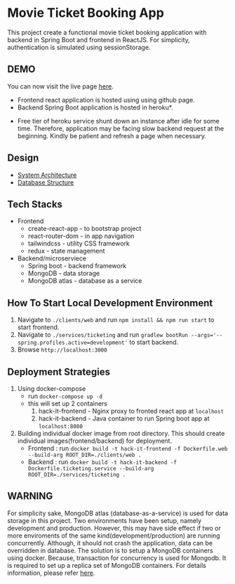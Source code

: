 # Movie Ticket Booking App

This project create a functional movie ticket booking application with backend in Spring Boot and frontend in ReactJS. For simplicity, authentication is simulated using sessionStorage. 

## DEMO 
You can now visit the live page [here](https://hwsiew.github.io/movie-ticketing/).
- Frontend react application is hosted using using github page.
- Backend Spring Boot application is hosted in heroku*.
* Free tier of heroku service shunt down an instance after idle for some time. Therefore, application may be facing slow backend request at the beginning. Kindly be patient and refresh a page when necessary.

## Design
- [System Architecture](https://www.figma.com/file/k6w6xsXvHI0KxARSJziDqo/OCBC-Hack-It?node-id=0%3A1)
- [Database Structure](https://www.figma.com/file/kvmMxz46M5LuWjaeevcLYA/OCBC-hack-it?node-id=0%3A1)

## Tech Stacks
- Frontend
	- create-react-app - to bootstrap project
	- react-router-dom - in app navigation
	- tailwindcss      - utility CSS framework
	- redux            - state management
- Backend/microserviece
	- Spring boot      - backend framework
	- MongoDB          - data storage
	- MongoDB atlas    - database as a service

## How To Start Local Development Environment
1. Navigate to `./clients/web` and run `npm install && npm run start` to start frontend.
2. Navigate to `./services/ticketing` and run `gradlew bootRun --args='--spring.profiles.active=development'` to start backend.
3. Browse `http://localhost:3000` 

## Deployment Strategies 
1. Using docker-compose
	- run `docker-compose up -d`
	- this will set up 2 containers 
		1. hack-it-frontend - Nginx proxy to fronted react app at `localhost`
		2. hack-it-backend  - Java container to run Spring boot app at `localhost:8080`
2. Building individual docker image from root directory. This should create individual images(frontend/backend) for deployment.
	- Frontend : run `docker build -t hack-it-frontend -f Dockerfile.web --build-arg ROOT_DIR=./clients/web .` 
	- Backend  : run `docker build -t hack-it-backend -f Dockerfile.ticketing.service --build-arg ROOT_DIR=./services/ticketing .`

## WARNING 
For simplicity sake, MongoDB atlas (database-as-a-service) is used for data storage in this project. Two environments have been setup, namely development and production. However, this may have side effect if two or more enviroments of the same kind(development/production) are running concurrently. Although, it should not crash the application, data can be overridden in database. The solution is to setup a MongoDB containers using docker. Because, transaction for concurrency is used for Mongodb. It is required to set up a replica set of MongoDB containers. For details information, please refer [here](https://gist.github.com/harveyconnor/518e088bad23a273cae6ba7fc4643549).